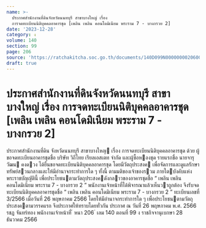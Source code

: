 ```yaml
---
name: >-
  ประกาศสำนักงานที่ดินจังหวัดนนทบุรี สาขาบางใหญ่ เรื่อง
  การจดทะเบียนนิติบุคคลอาคารชุด [เพลิน เพลิน คอนโดมิเนียม พระราม 7 - บางกรวย 2]
date: '2023-12-28'
category: ง
volume: 140
section: 99
page: 206
source: 'https://ratchakitcha.soc.go.th/documents/140D099N0000000020600.pdf'
draft: true
---
```


# ประกาศสำนักงานที่ดินจังหวัดนนทบุรี สาขาบางใหญ่ เรื่อง การจดทะเบียนนิติบุคคลอาคารชุด [เพลิน เพลิน คอนโดมิเนียม พระราม 7 - บางกรวย 2]

ประกาศสํานักงานที่ดิน จังหวัดนนทบุรี สาขาบางใหญ เรื่อง การจดทะเบียนนิติบุคคลอาคารชุด ด้วย ผู้ขอจดทะเบียนอาคารชุดชื่อ บริษัท วิถีไทย เรียลเอสเตท จํากัด และผู้ซื้อหองชุด รายแรกชื่อ นายจารุวัฒน คงดวง ได้ยื่นขอจดทะเบียนนิติบุคคลอาคารชุด โดยมีวัตถุประสงค เพื่อจัดการและดูแลรักษาทรัพย์สวนกลางและให้มีอํานาจกระทําการใด ๆ ทั้งนี้ ตามมติของเจ้าของรวม ภายใตบังคับแห่งพระราชบัญญัตินี้ เพื่อประโยชนตามวัตถุประสงคดังกลาวของอาคารชุดชื่อ “ เพลิน เพลิน คอนโดมิเนียม พระราม 7 - บางกรวย 2 ” พนักงานเจ้าหน้าที่ได้พิจารณาแล้วเห็นวาถูกต้อง จึงรับจดทะเบียนนิติบุคคลอาคารชุดชื่อ “ เพลิน เพลิน คอนโดมิเนียม พระราม 7 - บางกรวย 2 ” ทะเบียนเลขที่ 3/2566 เมื่อวันที่ 26 พฤษภาคม 2566 โดยให้มีอํานาจกระทําการใด ๆ เพื่อประโยชนตามวัตถุประสงคตามวรรคแรก จึงประกาศให้ทราบโดยทั่วกัน ประกาศ ณ วันที่ 26 พฤษภาคม พ.ศ. 2566 รชฏ จันทร์ทอง พนักงานเจ้าหน้าที่ ้ หนา 206 ่ เลม 140 ตอนที่ 99 ง ราชกิจจานุเบกษา 28 ธันวาคม 2566
